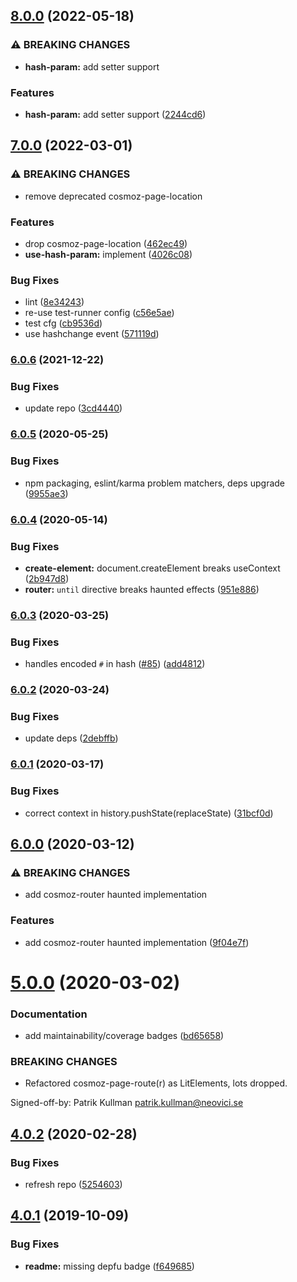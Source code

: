 ## [8.0.0](https://github.com/neovici/cosmoz-page-router/compare/v7.0.0...v8.0.0) (2022-05-18)


### ⚠ BREAKING CHANGES

* **hash-param:** add setter support

### Features

* **hash-param:** add setter support ([2244cd6](https://github.com/neovici/cosmoz-page-router/commit/2244cd65bda8f8f01f7e91afd8bad80961ea565d))

## [7.0.0](https://github.com/neovici/cosmoz-page-router/compare/v6.0.6...v7.0.0) (2022-03-01)


### ⚠ BREAKING CHANGES

* remove deprecated cosmoz-page-location

### Features

* drop cosmoz-page-location ([462ec49](https://github.com/neovici/cosmoz-page-router/commit/462ec49f19ee84807f4d2d158f422d30c1af2496))
* **use-hash-param:** implement ([4026c08](https://github.com/neovici/cosmoz-page-router/commit/4026c0817fc410a62a120d1697f5fb7527105635))


### Bug Fixes

* lint ([8e34243](https://github.com/neovici/cosmoz-page-router/commit/8e342434e1b4fea618d6bb80b4e2f3aca8916177))
* re-use test-runner config ([c56e5ae](https://github.com/neovici/cosmoz-page-router/commit/c56e5aeff0351e60f577d079282c775763a46256))
* test cfg ([cb9536d](https://github.com/neovici/cosmoz-page-router/commit/cb9536d7a5292e44ebab2c153c43115cd2810e31))
* use hashchange event ([571119d](https://github.com/neovici/cosmoz-page-router/commit/571119ddd2399f924cb54dc0e9b9f207be47e328))

### [6.0.6](https://github.com/neovici/cosmoz-page-router/compare/v6.0.5...v6.0.6) (2021-12-22)


### Bug Fixes

* update repo ([3cd4440](https://github.com/neovici/cosmoz-page-router/commit/3cd44409f6b57c98aec6e4a5e1209fdcd4db04c2))

### [6.0.5](https://github.com/neovici/cosmoz-page-router/compare/v6.0.4...v6.0.5) (2020-05-25)


### Bug Fixes

* npm packaging, eslint/karma problem matchers, deps upgrade ([9955ae3](https://github.com/neovici/cosmoz-page-router/commit/9955ae342c3df04759264be3bc65d0b6af82ab89))

### [6.0.4](https://github.com/neovici/cosmoz-page-router/compare/v6.0.3...v6.0.4) (2020-05-14)


### Bug Fixes

* **create-element:** document.createElement breaks useContext ([2b947d8](https://github.com/neovici/cosmoz-page-router/commit/2b947d8c5ea8fa9dfa3cbaaea328b500c620103e))
* **router:** `until` directive breaks haunted effects ([951e886](https://github.com/neovici/cosmoz-page-router/commit/951e8868c94ef02183ce29b5d4feeb6bce2c1dfe))

### [6.0.3](https://github.com/neovici/cosmoz-page-router/compare/v6.0.2...v6.0.3) (2020-03-25)


### Bug Fixes

* handles encoded `#` in hash ([#85](https://github.com/neovici/cosmoz-page-router/issues/85)) ([add4812](https://github.com/neovici/cosmoz-page-router/commit/add48121c64228f73db03b177960c474772225c7))

### [6.0.2](https://github.com/neovici/cosmoz-page-router/compare/v6.0.1...v6.0.2) (2020-03-24)


### Bug Fixes

* update deps ([2debffb](https://github.com/neovici/cosmoz-page-router/commit/2debffb73ea02a54bee3c8618ce763505b8e1e30))

### [6.0.1](https://github.com/neovici/cosmoz-page-router/compare/v6.0.0...v6.0.1) (2020-03-17)


### Bug Fixes

* correct context in history.pushState(replaceState) ([31bcf0d](https://github.com/neovici/cosmoz-page-router/commit/31bcf0dc54de22f5d39a8343684aee507b15a0ac))

## [6.0.0](https://github.com/neovici/cosmoz-page-router/compare/v5.0.0...v6.0.0) (2020-03-12)


### ⚠ BREAKING CHANGES

* add cosmoz-router haunted implementation

### Features

* add cosmoz-router haunted implementation ([9f04e7f](https://github.com/neovici/cosmoz-page-router/commit/9f04e7f4fbb851417e2998986703f5309e680aa4))

# [5.0.0](https://github.com/neovici/cosmoz-page-router/compare/v4.0.2...v5.0.0) (2020-03-02)


### Documentation

* add maintainability/coverage badges ([bd65658](https://github.com/neovici/cosmoz-page-router/commit/bd656580cae7dc6ad0134051f24c7184707e1d8e))


### BREAKING CHANGES

* Refactored cosmoz-page-route(r) as LitElements, lots dropped.

Signed-off-by: Patrik Kullman <patrik.kullman@neovici.se>

## [4.0.2](https://github.com/neovici/cosmoz-page-router/compare/v4.0.1...v4.0.2) (2020-02-28)


### Bug Fixes

* refresh repo ([5254603](https://github.com/neovici/cosmoz-page-router/commit/52546031a503abc60092228cbb505c3d64d79a6c))

## [4.0.1](https://github.com/neovici/cosmoz-page-router/compare/v4.0.0...v4.0.1) (2019-10-09)


### Bug Fixes

* **readme:** missing depfu badge ([f649685](https://github.com/neovici/cosmoz-page-router/commit/f649685))
